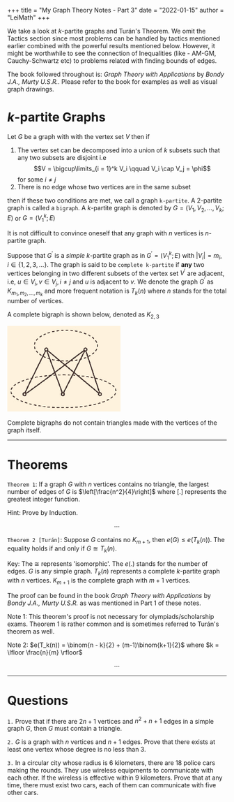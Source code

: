 +++
title = "My Graph Theory Notes - Part 3"
date = "2022-01-15"
author = "LeiMath"
+++

We take a look at $k$-partite graphs and Turán's Theorem. We omit the Tactics section since most problems can be handled by tactics mentioned earlier combined with the powerful results mentioned below. However, it might be worthwhile to see the connection of Inequalities (like - AM-GM, Cauchy-Schwartz etc) to problems related with finding bounds of edges.

The book followed throughout is: _Graph Theory with Applications_ by _Bondy J.A., Murty U.S.R._. Please refer to the book for examples as well as visual graph drawings.


# $k$-partite Graphs

Let $G$ be a graph with with the vertex set $V$ then if 

1. The vertex set can be decomposed into a union of $k$ subsets such that any two subsets are disjoint i.e $$V = \bigcup\limits_{i = 1}^k V_i \qquad V_i \cap V_j = \phi$$ for some $i \neq j$
2. There is no edge whose two vertices are in the same subset

then if these two conditions are met, we call a graph `k-partite`. A 2-partite graph is called a `bigraph`. A $k$-partite graph is denoted by $G = (V_1,V_2,\dots,V_k;E)$ or $G = (V_1^k;E)$

It is not difficult to convince oneself that any graph with $n$ vertices is $n$-partite graph.

Suppose that $G^\prime$ is a _simple_ $k$-partite graph as in $G^\prime = (V_1^k;E)$ with $| V_i| = m_i$, $i \in \lbrace 1,2,3, \ldots \rbrace$. The graph is said to be `complete k-partite` if **any** two vertices belonging in two different subsets of the vertex set $V^\prime$ are adjacent, i.e, $u \in V_i , v \in V_j , i \neq j$ and $u$ is adjacent to $v$. We denote the graph $G^\prime$ as $K_{m_1, m_2, \dots , m_k}$ and more frequent notation is $T_{k}(n)$ where $n$ stands for the total number of vertices.


A complete bigraph is shown below, denoted as $K_{2,3}$

![A complete bigraph](./img/complete-bigraph.png)

Complete bigraphs do not contain triangles made with the vertices of the graph itself.

---

# Theorems

`Theorem 1`: If a graph $G$ with $n$ vertices contains no triangle, the largest number of edges of $G$ is $\left[\frac{n^2}{4}\right]$ where $\left [ .\right]$ represents the greatest integer function.

Hint: Prove by Induction.

$$\dotsb$$

`Theorem 2 [Turán]`: Suppose $G$ contains no $K_{m+1}$, then $e(G) \leqslant e(T_{k}(n))$. The equality holds if and only if $G \cong T_{k}(n)$. 

Key: The $\cong$ represents 'isomorphic'. The $e(.)$ stands for the number of edges. $G$ is any simple graph. $T_{k}(n)$ represents a complete $k$-partite graph with $n$ vertices. $K_{m+1}$ is the complete graph with $m+1$ vertices.

The proof can be found in the book _Graph Theory with Applications_ by _Bondy J.A., Murty U.S.R._ as was mentioned in Part 1 of these notes.

Note 1: This theorem's proof is not necessary for olympiads/scholarship exams. Theorem 1 is rather common and is sometimes referred to Turán's theorem as well.

Note 2: $e(T_k(n)) = \binom{n - k}{2} + (m-1)\binom{k+1}{2}$ where $k = \lfloor	\frac{n}{m} \rfloor$

$$\dotsb$$

---

# Questions

`1.` Prove that if there are $2n+1$ vertices and $n^2 + n + 1$ edges in a simple graph $G$, then $G$ must contain a triangle.

`2.` $G$ is a graph with $n$ vertices and $n+1$ edges. Prove that there exists at least one vertex whose degree is no less than 3.

`3.` In a circular city whose radius is 6 kilometers, there are 18 police cars making the rounds. They use wireless equipments to communicate with each other. If the wireless is effective within 9 kilometers. Prove that at any time, there must exist two cars, each of them can communicate with five other cars. 